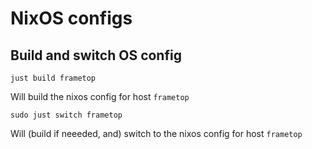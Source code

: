 # NixOS configs

## Build and switch OS config

```
just build frametop
```
Will build the nixos config for host `frametop`

```
sudo just switch frametop
```
Will (build if neeeded, and) switch to the nixos config for host `frametop`
